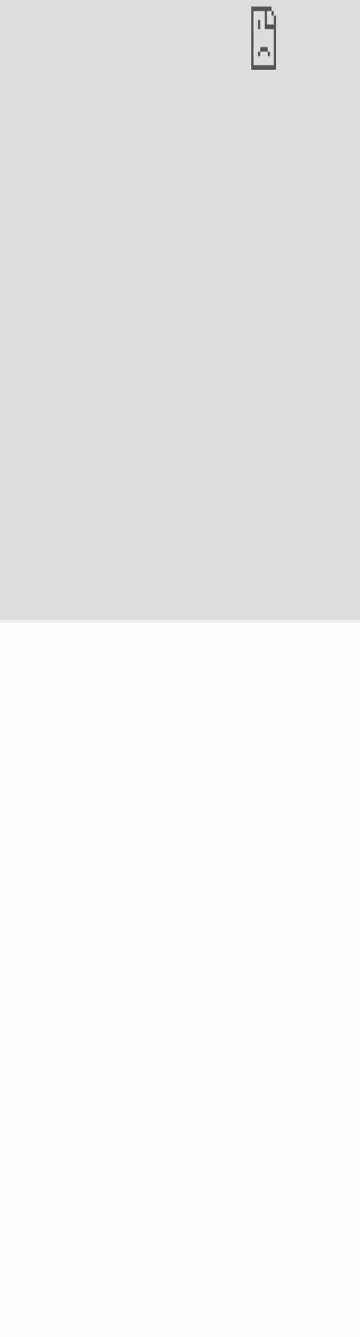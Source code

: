 ```yaml
---
title: Dashboard example
layout: archive
---
```


<br/>

<p align="left">   


<iframe width="1024" height="768" src="https://reproducible.shinyapps.io/richard_example/?_ga=2.44848932.1898567428.1620941224-355753582.1620610208" 
        style="
        -ms-transform: scale(2,4); /* IE 9 */
        -webkit-transform: scale(2,4); /* Safari and Chrome */
        -o-transform: scale(2,4); /* Opera */
        -moz-transform: scale(2,4);">
It looks like your browser doesn't support iframes.
</iframe>


</p> 

